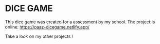 # DICE GAME

This dice game was created for a assessment by my school.
The project is online: https://paaz-dicegame.netlify.app/

Take a look on my other projects !
